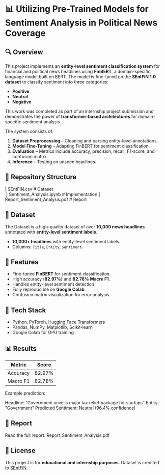 # 📊 Utilizing Pre-Trained Models for Sentiment Analysis in Political News Coverage

## 🔍 Overview

This project implements an **entity-level sentiment classification system** for financial and political news headlines using **FinBERT**, a domain-specific language model built on BERT. The model is fine-tuned on the **SEntFiN 1.0 dataset** to classify sentiment into three categories:

* **Positive**
* **Neutral**
* **Negative**

This work was completed as part of an internship project submission and demonstrates the power of **transformer-based architectures** for domain-specific sentiment analysis.

The system consists of:

1. **Dataset Preprocessing** – Cleaning and parsing entity-level annotations.
2. **Model Fine-Tuning** – Adapting FinBERT for sentiment classification.
3. **Evaluation** – Metrics include accuracy, precision, recall, F1-score, and confusion matrix.
4. **Inference** – Testing on unseen headlines.

## 📂 Repository Structure

| SEntFiN.csv                        # Dataset          
│ Sentiment_Analysis.ipynb           # Implementation
│ Report_Sentiment_Analysis.pdf      # Report

## 📜 Dataset

The Dataset is a high-quality dataset of over **10,000 news headlines** annotated with **entity-level sentiment labels**.  

* **10,000+ headlines** with entity-level sentiment labels.
* Columns: `Title`, `Entity`, `Sentiment`.

## 🚀 Features

* Fine-tuned **FinBERT** for sentiment classification.
* High accuracy (**82.97%**) and **82.78% Macro F1**.
* Handles entity-level sentiment detection.
* Fully reproducible on **Google Colab**.
* Confusion matrix visualization for error analysis.

## 🔧 Tech Stack

* Python, PyTorch, Hugging Face Transformers
* Pandas, NumPy, Matplotlib, Scikit-learn
* Google Colab for GPU training


## 📊 Results

| Metric   | Score  |
| -------- | ------ |
| Accuracy | 82.97% |
| Macro F1 | 82.78% |

Example prediction:

Headline: "Government unveils major tax relief package for startups"
Entity: "Government"
Predicted Sentiment: Neutral (96.4% confidence)

## 📘 Report

Read the full report: Report_Sentiment_Analysis.pdf

## 📜 License
This project is for **educational and internship purposes**. Dataset is credited to [SEntFiN](https://huggingface.co/datasets/zeroshot/SEntFiN).
